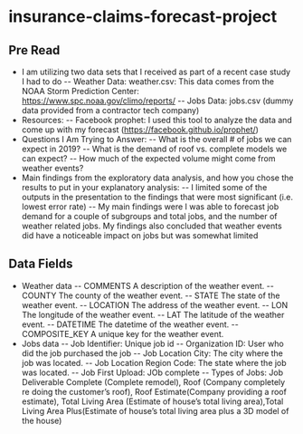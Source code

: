 # insurance-claims-forecast-project

## Pre Read

- I am utilizing two data sets that I received as part of a recent case study I had to do
-- Weather Data: weather.csv: This data comes from the NOAA Storm Prediction Center: https://www.spc.noaa.gov/climo/reports/
-- Jobs Data: jobs.csv (dummy data provided from a contractor tech company)
- Resources:
-- Facebook prophet: I used this tool to analyze the data and come up with
my forecast (https://facebook.github.io/prophet/)
- Questions I Am Trying to Answer:
-- What is the overall # of jobs we can expect in 2019?
-- What is the demand of roof vs. complete models we can expect?
-- How much of the expected volume might come from weather events?
- Main findings from the exploratory data analysis, and how you chose the results to put in your explanatory analysis:
-- I limited some of the outputs in the presentation to the findings that were most significant (i.e. lowest error rate)
-- My main findings were I was able to forecast job demand for a couple of subgroups and total jobs, and the number of weather related jobs. My findings also concluded that weather events did have a noticeable impact on jobs but was somewhat limited

## Data Fields
- Weather data
-- COMMENTS A description of the weather event.
-- COUNTY The county of the weather event.
-- STATE The state of the weather event.
-- LOCATION The address of the weather event.
-- LON The longitude of the weather event.
-- LAT The latitude of the weather event.
-- DATETIME The datetime of the weather event.
-- COMPOSITE_KEY A unique key for the weather event.
- Jobs data
-- Job Identifier: Unique job id
-- Organization ID: User who did the job purchased the job
-- Job Location City: The city where the job was located.
-- Job Location Region Code: The state where the job was located.
-- Job First Upload: JOb complete
-- Types of Jobs: Job Deliverable Complete (Complete remodel), Roof (Company completely re doing the customer’s roof), Roof Estimate(Company providing a roof estimate), Total Living Area (Estimate of house’s total living area),Total Living Area Plus(Estimate of house’s total living area plus a 3D model of the house)
